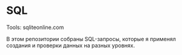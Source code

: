 # SQL
Tools: sqliteonline.com

В этом репозитории собраны SQL-запросы, которые я применял создания и проверки данных на разных уровнях.
